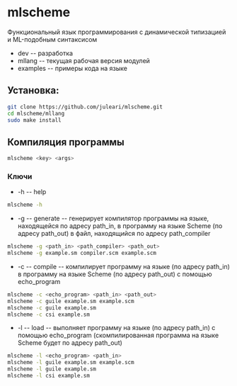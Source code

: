 # mlscheme
Функциональный язык программирования с динамической типизацией и ML-подобным синтаксисом

- dev -- разработка
- mllang -- текущая рабочая версия модулей
- examples -- примеры кода на языке

## Установка:
```bash
git clone https://github.com/juleari/mlscheme.git
cd mlscheme/mllang
sudo make install
```

## Компиляция программы
```bash
mlscheme <key> <args>
```

### Ключи
- -h -- help
```bash
mlscheme -h
```
- -g -- generate -- генерирует компилятор программы на языке, находящейся по адресу path_in, в программу на языке Scheme (по адресу path_out) в файл, находящийся по адресу path_compiler
```bash
mlscheme -g <path_in> <path_compiler> <path_out>
mlscheme -g example.sm compiler.scm example.scm
```

- -c -- compile -- компилирует программу на языке (по адресу path_in) в программу на языке Scheme (по адресу path_out) с помощью echo_program
```bash
mlscheme -c <echo_program> <path_in> <path_out>
mlscheme -c guile example.sm example.scm
mlscheme -c guile example.sm
mlscheme -c csi example.sm
```

- -l -- load -- выполняет программу на языке (по адресу path_in) с помощью echo_program (скомпилированная программа на языке Scheme будет по адресу path_out)
```bash
mlscheme -l <echo_program> <path_in>
mlscheme -l guile example.sm example.scm
mlscheme -l guile example.sm
mlscheme -l csi example.sm
```
